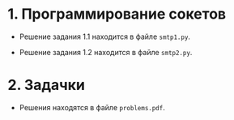 # 1. Программирование сокетов

- Решение задания 1.1 находится в файле `smtp1.py`.

- Решение задания 1.2 находится в файле `smtp2.py`.

# 2. Задачки

- Решения находятся в файле `problems.pdf`.
